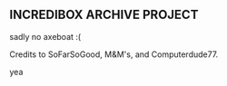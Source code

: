 ## INCREDIBOX ARCHIVE PROJECT

sadly no axeboat :(

Credits to SoFarSoGood, M&M's, and Computerdude77.

yea
